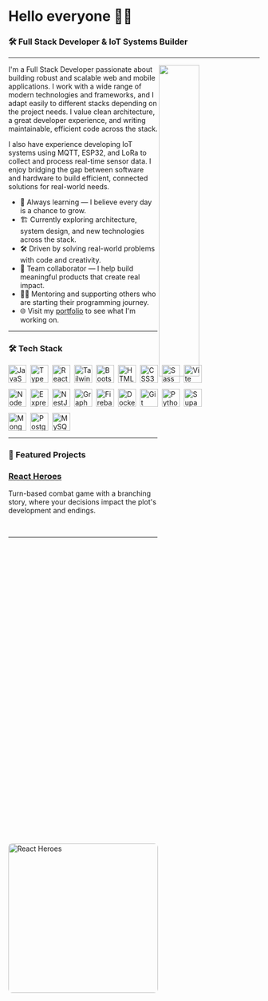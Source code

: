 # Hello everyone 👨‍💻

### 🛠️ Full Stack Developer & IoT Systems Builder

---

<div>
  <img align="right" width="40%" src="https://portfolio.sebastiangranadosdev.com/_astro/avatar.D9ifmHge_1t959r.webp">
</div>

<p align="left">
  I'm a Full Stack Developer passionate about building robust and scalable web and mobile applications. I work with a wide range of modern technologies and frameworks, and I adapt easily to different stacks depending on the project needs. I value clean architecture, a great developer experience, and writing maintainable, efficient code across the stack.
</p>

<p align="left">
  I also have experience developing IoT systems using MQTT, ESP32, and LoRa to collect and process real-time sensor data. I enjoy bridging the gap between software and hardware to build efficient, connected solutions for real-world needs.
</p>

- 🧠 Always learning — I believe every day is a chance to grow.
- 🏗 Currently exploring architecture, system design, and new technologies across the stack.
- 🛠 Driven by solving real-world problems with code and creativity.
- 🤝 Team collaborator — I help build meaningful products that create real impact.
- 🧑‍🏫 Mentoring and supporting others who are starting their programming journey.
- 🌐 Visit my [portfolio](https://portfolio.sebastiangranadosdev.com/) to see what I'm working on.

---

<!--Languages and Tools Section-->

### 🛠️ Tech Stack

<p>
<!-- Frontend -->
<div style="display: flex; gap: 8px; align-items: center; flex-wrap: nowrap; margin-bottom: 12px;">
  <a href="https://developer.mozilla.org/en-US/docs/Web/JavaScript" target="_blank" rel="noreferrer noopener"><img src="https://raw.githubusercontent.com/danielcranney/readme-generator/main/public/icons/skills/javascript-colored.svg" width="36" height="36" alt="JavaScript" /></a>
  <a href="https://www.typescriptlang.org/" target="_blank" rel="noreferrer noopener"><img src="https://raw.githubusercontent.com/danielcranney/readme-generator/main/public/icons/skills/typescript-colored.svg" width="36" height="36" alt="TypeScript" /></a>
  <a href="https://reactjs.org/" target="_blank" rel="noreferrer noopener"><img src="https://raw.githubusercontent.com/danielcranney/readme-generator/main/public/icons/skills/react-colored.svg" width="36" height="36" alt="React" /></a>
  <a href="https://tailwindcss.com/" target="_blank" rel="noreferrer noopener"><img src="https://raw.githubusercontent.com/danielcranney/readme-generator/main/public/icons/skills/tailwindcss-colored.svg" width="36" height="36" alt="Tailwind CSS" /></a>
  <a href="https://getbootstrap.com/" target="_blank" rel="noreferrer noopener"><img src="https://raw.githubusercontent.com/danielcranney/readme-generator/main/public/icons/skills/bootstrap-colored.svg" width="36" height="36" alt="Bootstrap" /></a>
  <a href="https://developer.mozilla.org/en-US/docs/Web/HTML" target="_blank" rel="noreferrer noopener"><img src="https://raw.githubusercontent.com/danielcranney/readme-generator/main/public/icons/skills/html5-colored.svg" width="36" height="36" alt="HTML5" /></a>
  <a href="https://developer.mozilla.org/en-US/docs/Web/CSS" target="_blank" rel="noreferrer noopener"><img src="https://raw.githubusercontent.com/danielcranney/readme-generator/main/public/icons/skills/css3-colored.svg" width="36" height="36" alt="CSS3" /></a>
  <a href="https://sass-lang.com/" target="_blank" rel="noreferrer noopener"><img src="https://raw.githubusercontent.com/danielcranney/readme-generator/main/public/icons/skills/sass-colored.svg" width="36" height="36" alt="Sass" /></a>
  <a href="https://vite.dev/" target="_blank" rel="noreferrer noopener"><img src="https://raw.githubusercontent.com/danielcranney/readme-generator/main/public/icons/skills/vite-colored.svg" width="36" height="36" alt="Vite" /></a>
</div>

<!-- Backend -->
<div style="display: flex; gap: 8px; align-items: center; flex-wrap: nowrap; margin-bottom: 12px;">
  <a href="https://nodejs.org/" target="_blank" rel="noreferrer noopener"><img src="https://raw.githubusercontent.com/danielcranney/readme-generator/main/public/icons/skills/nodejs-colored.svg" width="36" height="36" alt="NodeJS" /></a>
  <a href="https://expressjs.com/" target="_blank" rel="noreferrer noopener"><img src="https://raw.githubusercontent.com/danielcranney/readme-generator/main/public/icons/skills/express-colored-dark.svg" width="36" height="36" alt="Express" /></a>
  <a href="https://nestjs.com/" target="_blank" rel="noreferrer noopener"><img src="https://raw.githubusercontent.com/danielcranney/readme-generator/main/public/icons/skills/nestjs-colored.svg" width="36" height="36" alt="NestJS" /></a>
  <a href="https://graphql.org/" target="_blank" rel="noreferrer noopener"><img src="https://raw.githubusercontent.com/danielcranney/readme-generator/main/public/icons/skills/graphql-colored.svg" width="36" height="36" alt="GraphQL" /></a>
  <a href="https://firebase.com/" target="_blank" rel="noreferrer noopener"><img src="https://raw.githubusercontent.com/danielcranney/readme-generator/main/public/icons/skills/firebase-colored.svg" width="36" height="36" alt="Firebase" /></a>
  <a href="https://www.docker.com/" target="_blank" rel="noreferrer noopener"><img src="https://raw.githubusercontent.com/danielcranney/readme-generator/main/public/icons/skills/docker-colored.svg" width="36" height="36" alt="Docker" /></a>
  <a href="https://git-scm.com/" target="_blank" rel="noreferrer noopener"><img src="https://raw.githubusercontent.com/danielcranney/readme-generator/main/public/icons/skills/git-colored.svg" width="36" height="36" alt="Git" /></a>
  <a href="https://www.python.org/" target="_blank" rel="noreferrer noopener"><img src="https://raw.githubusercontent.com/danielcranney/readme-generator/main/public/icons/skills/python-colored.svg" width="36" height="36" alt="Python" /></a>
  <a href="https://supabase.com/" target="_blank" rel="noreferrer noopener"><img src="https://raw.githubusercontent.com/danielcranney/readme-generator/main/public/icons/skills/supabase-colored.svg" width="36" height="36" alt="Supabase" /></a>
</div>

<!-- Databases -->
<div style="display: flex; gap: 8px; align-items: center; flex-wrap: nowrap;">
  <a href="https://www.mongodb.com/" target="_blank" rel="noreferrer noopener"><img src="https://raw.githubusercontent.com/danielcranney/readme-generator/main/public/icons/skills/mongodb-colored.svg" width="36" height="36" alt="MongoDB" /></a>
  <a href="https://www.postgresql.org/" target="_blank" rel="noreferrer noopener"><img src="https://raw.githubusercontent.com/danielcranney/readme-generator/main/public/icons/skills/postgresql-colored.svg" width="36" height="36" alt="PostgreSQL" /></a>
  <a href="https://www.mysql.com/" target="_blank" rel="noreferrer noopener"><img src="https://raw.githubusercontent.com/danielcranney/readme-generator/main/public/icons/skills/mysql-colored.svg" width="36" height="36" alt="MySQL" /></a>
</div>

</p>

---

### 🚀 Featured Projects

  <a href="https://reactheroes.sebastiangranadosdev.com" target="_blank" rel="noreferrer noopener">
    <img align="left" src="./assets/react_heroes.avif" alt="React Heroes" width="300" style="border-radius: 8px;" />
  </a>

  <div>
    <h3 ><a href="https://reactheroes.sebastiangranadosdev.com" target="_blank" rel="noreferrer noopener">React Heroes</a></h3>
    <p>Turn-based combat game with a branching story, where your decisions impact the plot's development and endings.</p>
  </div>

<br>

---
